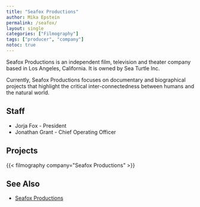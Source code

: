 ```yaml
---
title: "Seafox Productions"
author: Mika Epstein
permalink: /seafox/
layout: single
categories: ["Filmography"]
tags: ["producer", "company"]
notoc: true
---
```


Seafox Productions is an independent film, television and theater company based in Los Angeles, California. It is owned by Sea Turtle Inc.

Currently, Seafox Productions focuses on documentary and biographical projects that highlight the critical inter-connectedness between humans and the natural world.

## Staff

* Jorja Fox - President
* Jonathan Grant - Chief Operating Officer

## Projects

{{< filmography company="Seafox Productions" >}}

## See Also
* [Seafox Productions](http://www.seafoxproductions.com/)